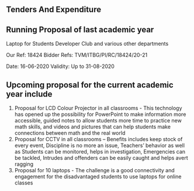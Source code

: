 <h2>Tenders And Expenditure </h2>
<h2>Running Proposal of last academic year </h2>
<p>Laptop for Students Developer Club and various other departments</p>
<p>Our Ref: 18424						Bidder Refs: TVM/ITBG/PI/RC/18424/20-21 </p>
<p>Date: 16-06-2020					Validity: Up to 31-08-2020</p>
<h2>Upcoming proposal for the current academic year include </h2>
<p>

1)	Proposal for LCD Colour Projector in all classrooms - This technology has opened up the possibility for PowerPoint to make information more accessible, guided notes to allow students more time to practice new math skills, and videos and pictures that can help students make connections between math and the real world<br/>
2)	Proposal for CCTV in all classrooms – Benefits includes keep stock of every event, Discipline is no more an issue, Teachers’ behavior as well as Students can be monitored, helps in investigation, Emergencies can be tackled, Intrudes and offenders can be easily caught and helps avert ragging<br/>
3)	Proposal for 10 laptops - The challenge is a good connectivity and engagement for the disadvantaged students to use laptops for online classes<br/>
<p>
</p></p></div>